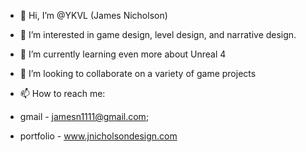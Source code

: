 - 👋 Hi, I’m @YKVL (James Nicholson)
- 👀 I’m interested in game design, level design, and narrative design. 
- 🌱 I’m currently learning even more about Unreal 4
- 💞️ I’m looking to collaborate on a variety of game projects 
- 📫 How to reach me:

- gmail - jamesn1111@gmail.com; 
- portfolio - www.jnicholsondesign.com

<!---
YKVL/YKVL is a ✨ special ✨ repository because its `README.md` (this file) appears on your GitHub profile.
You can click the Preview link to take a look at your changes.
--->
